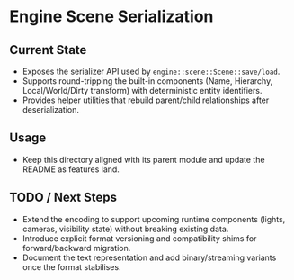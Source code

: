 # Engine Scene Serialization

## Current State

- Exposes the serializer API used by `engine::scene::Scene::save/load`.
- Supports round-tripping the built-in components (Name, Hierarchy, Local/World/Dirty transform) with deterministic entity identifiers.
- Provides helper utilities that rebuild parent/child relationships after deserialization.

## Usage

- Keep this directory aligned with its parent module and update the README as features land.

## TODO / Next Steps

- Extend the encoding to support upcoming runtime components (lights, cameras, visibility state) without breaking existing data.
- Introduce explicit format versioning and compatibility shims for forward/backward migration.
- Document the text representation and add binary/streaming variants once the format stabilises.
